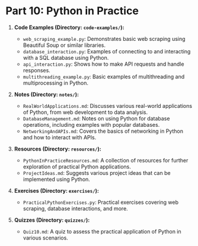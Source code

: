 # Part 10: Python in Practice

1. **Code Examples (Directory: `code-examples/`):**
   - `web_scraping_example.py`: Demonstrates basic web scraping using Beautiful Soup or similar libraries.
   - `database_interaction.py`: Examples of connecting to and interacting with a SQL database using Python.
   - `api_interaction.py`: Shows how to make API requests and handle responses.
   - `multithreading_example.py`: Basic examples of multithreading and multiprocessing in Python.

2. **Notes (Directory: `notes/`):**
   - `RealWorldApplications.md`: Discusses various real-world applications of Python, from web development to data analysis.
   - `DatabaseManagement.md`: Notes on using Python for database operations, including examples with popular databases.
   - `NetworkingAndAPIs.md`: Covers the basics of networking in Python and how to interact with APIs.

3. **Resources (Directory: `resources/`):**
   - `PythonInPracticeResources.md`: A collection of resources for further exploration of practical Python applications.
   - `ProjectIdeas.md`: Suggests various project ideas that can be implemented using Python.

4. **Exercises (Directory: `exercises/`):**
   - `PracticalPythonExercises.py`: Practical exercises covering web scraping, database interactions, and more.

5. **Quizzes (Directory: `quizzes/`):**
   - `Quiz10.md`: A quiz to assess the practical application of Python in various scenarios.
